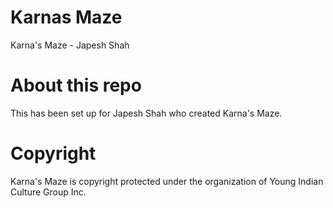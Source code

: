 # Karnas Maze
Karna's Maze - Japesh Shah

# About this repo
This has been set up for Japesh Shah who created Karna's Maze.

# Copyright
Karna's Maze is copyright protected under the organization of Young Indian Culture Group Inc.